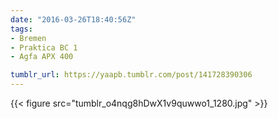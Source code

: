 ```yaml
---
date: "2016-03-26T18:40:56Z"
tags:
- Bremen
- Praktica BC 1
- Agfa APX 400

tumblr_url: https://yaapb.tumblr.com/post/141728390306
---
```

{{< figure src="tumblr_o4nqg8hDwX1v9quwwo1_1280.jpg" >}} 
